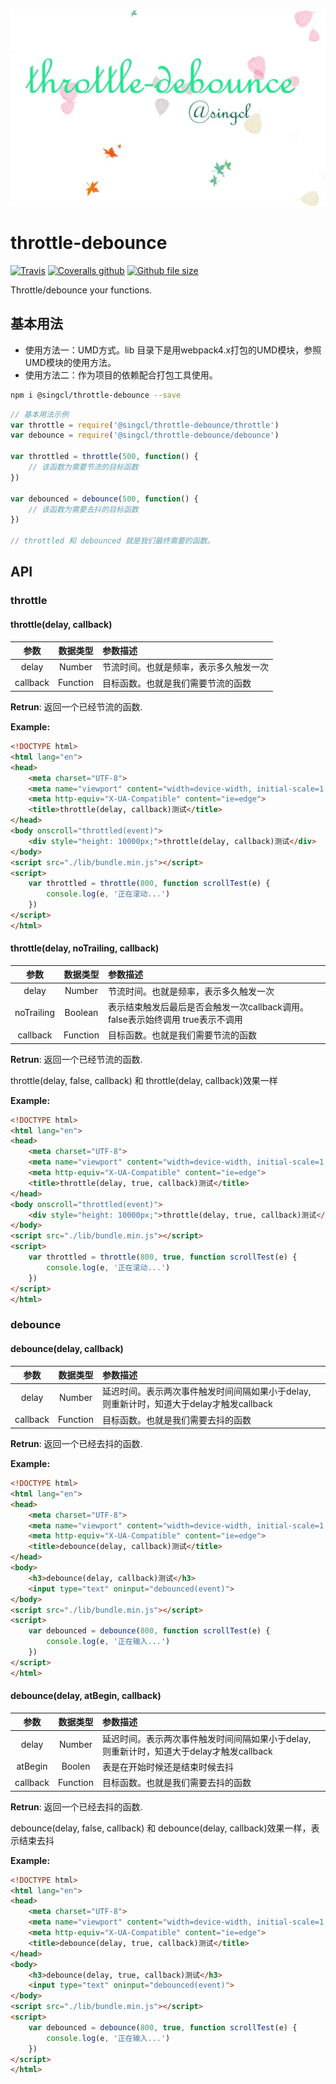 ![throttle-debounce@singcl](./throttle-debounce.jpg)
# throttle-debounce

[![Travis](https://img.shields.io/travis/singcl/throttle-debounce.svg)](https://www.travis-ci.org/singcl/throttle-debounce)
[![Coveralls github](https://img.shields.io/coveralls/github/singcl/throttle-debounce.svg)](https://coveralls.io/github/singcl/throttle-debounce)
[![Github file size](https://img.shields.io/github/size/singcl/throttle-debounce/lib/bundle.min.js.svg)](https://github.com/singcl/throttle-debounce)

Throttle/debounce your functions.

## 基本用法

- 使用方法一：UMD方式。lib 目录下是用webpack4.x打包的UMD模块，参照UMD模块的使用方法。
- 使用方法二：作为项目的依赖配合打包工具使用。
```sh
npm i @singcl/throttle-debounce --save
```
```js
// 基本用法示例
var throttle = require('@singcl/throttle-debounce/throttle')
var debounce = require('@singcl/throttle-debounce/debounce')

var throttled = throttle(500, function() {
	// 该函数为需要节流的目标函数
})

var debounced = debounce(500, function() {
	// 该函数为需要去抖的目标函数
})

// throttled 和 debounced 就是我们最终需要的函数。
```
## API

### throttle

#### throttle(delay, callback)
| 参数 | 数据类型 | 参数描述 |
|:-----:|:-------:|:--------|
| delay| Number |节流时间。也就是频率，表示多久触发一次|
| callback| Function |目标函数。也就是我们需要节流的函数|

**Retrun**: 返回一个已经节流的函数.

**Example:**
```html
<!DOCTYPE html>
<html lang="en">
<head>
    <meta charset="UTF-8">
    <meta name="viewport" content="width=device-width, initial-scale=1.0">
    <meta http-equiv="X-UA-Compatible" content="ie=edge">
    <title>throttle(delay, callback)测试</title>
</head>
<body onscroll="throttled(event)">
    <div style="height: 10000px;">throttle(delay, callback)测试</div>
</body>
<script src="./lib/bundle.min.js"></script>
<script>
    var throttled = throttle(800, function scrollTest(e) {
        console.log(e, '正在滚动...')
    })
</script>
</html>
```

#### throttle(delay, noTrailing, callback)

| 参数 | 数据类型 | 参数描述 |
|:-----:|:-------:|:--------|
|delay|Number|节流时间。也就是频率，表示多久触发一次|
|noTrailing|Boolean|表示结束触发后最后是否会触发一次callback调用。false表示始终调用 true表示不调用
|callback|Function|目标函数。也就是我们需要节流的函数|

**Retrun**: 返回一个已经节流的函数.

throttle(delay, false, callback) 和 throttle(delay, callback)效果一样

**Example:**
```html
<!DOCTYPE html>
<html lang="en">
<head>
    <meta charset="UTF-8">
    <meta name="viewport" content="width=device-width, initial-scale=1.0">
    <meta http-equiv="X-UA-Compatible" content="ie=edge">
    <title>throttle(delay, true, callback)测试</title>
</head>
<body onscroll="throttled(event)">
    <div style="height: 10000px;">throttle(delay, true, callback)测试</div>
</body>
<script src="./lib/bundle.min.js"></script>
<script>
    var throttled = throttle(800, true, function scrollTest(e) {
        console.log(e, '正在滚动...')
    })
</script>
</html>
```

### debounce

#### debounce(delay, callback)
| 参数 | 数据类型 | 参数描述 |
|:-----:|:-------:|:--------|
| delay| Number |延迟时间。表示两次事件触发时间间隔如果小于delay, 则重新计时，知道大于delay才触发callback|
| callback| Function |目标函数。也就是我们需要去抖的函数|

**Retrun**: 返回一个已经去抖的函数.

**Example:**
```html
<!DOCTYPE html>
<html lang="en">
<head>
    <meta charset="UTF-8">
    <meta name="viewport" content="width=device-width, initial-scale=1.0">
    <meta http-equiv="X-UA-Compatible" content="ie=edge">
    <title>debounce(delay, callback)测试</title>
</head>
<body>
    <h3>debounce(delay, callback)测试</h3>
    <input type="text" oninput="debounced(event)">
</body>
<script src="./lib/bundle.min.js"></script>
<script>
    var debounced = debounce(800, function scrollTest(e) {
        console.log(e, '正在输入...')
    })
</script>
</html>
```

#### debounce(delay, atBegin, callback)
| 参数 | 数据类型 | 参数描述 |
|:-----:|:-------:|:--------|
| delay| Number |延迟时间。表示两次事件触发时间间隔如果小于delay, 则重新计时，知道大于delay才触发callback|
| atBegin| Boolen |表是在开始时候还是结束时候去抖|
| callback| Function |目标函数。也就是我们需要去抖的函数|

**Retrun**: 返回一个已经去抖的函数.

debounce(delay, false, callback) 和 debounce(delay, callback)效果一样，表示结束去抖

**Example:**
```html
<!DOCTYPE html>
<html lang="en">
<head>
    <meta charset="UTF-8">
    <meta name="viewport" content="width=device-width, initial-scale=1.0">
    <meta http-equiv="X-UA-Compatible" content="ie=edge">
    <title>debounce(delay, true, callback)测试</title>
</head>
<body>
    <h3>debounce(delay, true, callback)测试</h3>
    <input type="text" oninput="debounced(event)">
</body>
<script src="./lib/bundle.min.js"></script>
<script>
    var debounced = debounce(800, true, function scrollTest(e) {
        console.log(e, '正在输入...')
    })
</script>
</html>
```